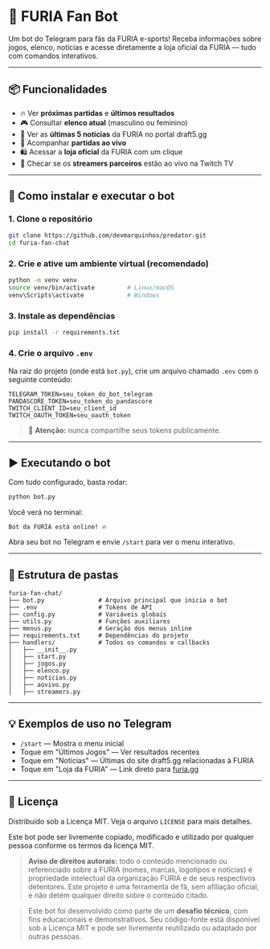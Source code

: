 # 🦁 FURIA Fan Bot

Um bot do Telegram para fãs da FURIA e-sports! Receba informações sobre jogos, elenco, notícias e acesse diretamente a loja oficial da FURIA — tudo com comandos interativos.

---

## 📦 Funcionalidades

- 🔥 Ver **próximas partidas** e **últimos resultados**
- 🎮 Consultar **elenco atual** (masculino ou feminino)
- 📰 Ver as **últimas 5 notícias** da FURIA no portal draft5.gg
- 📡 Acompanhar **partidas ao vivo**
- 🛍 Acessar a **loja oficial** da FURIA com um clique
- 🎥 Checar se os **streamers parceiros** estão ao vivo na Twitch TV

---

## 🚀 Como instalar e executar o bot

### 1. Clone o repositório

```bash
git clone https://github.com/devmarquinhos/predator.git
cd furia-fan-chat
```

### 2. Crie e ative um ambiente virtual (recomendado)

```bash
python -m venv venv
source venv/bin/activate         # Linux/macOS
venv\Scripts\activate            # Windows
```

### 3. Instale as dependências

```bash
pip install -r requirements.txt
```

### 4. Crie o arquivo `.env`

Na raiz do projeto (onde está `bot.py`), crie um arquivo chamado `.env` com o seguinte conteúdo:

```env
TELEGRAM_TOKEN=seu_token_do_bot_telegram
PANDASCORE_TOKEN=seu_token_do_pandascore
TWITCH_CLIENT_ID=seu_client_id
TWITCH_OAUTH_TOKEN=seu_oauth_token
```

> 🔐 **Atenção:** nunca compartilhe seus tokens publicamente.

---

## ▶️ Executando o bot

Com tudo configurado, basta rodar:

```bash
python bot.py
```

Você verá no terminal:

```
Bot da FURIA está online! 🔥
```

Abra seu bot no Telegram e envie `/start` para ver o menu interativo.

---

## 📁 Estrutura de pastas

```
furia-fan-chat/
├── bot.py               # Arquivo principal que inicia o bot
├── .env                 # Tokens de API
├── config.py            # Variáveis globais
├── utils.py             # Funções auxiliares
├── menus.py             # Geração dos menus inline
├── requirements.txt     # Dependências do projeto
├── handlers/            # Todos os comandos e callbacks
│   ├── __init__.py
│   ├── start.py
│   ├── jogos.py
│   ├── elenco.py
│   ├── noticias.py
│   ├── aovivo.py
│   ├── streamers.py
```

---

## 💡 Exemplos de uso no Telegram

- `/start` — Mostra o menu inicial
- Toque em "Últimos Jogos" — Ver resultados recentes
- Toque em "Notícias" — Últimas do site draft5.gg relacionadas à FURIA
- Toque em "Loja da FURIA" — Link direto para [furia.gg](https://www.furia.gg/)

---


## 📜 Licença

Distribuído sob a Licença MIT. Veja o arquivo `LICENSE` para mais detalhes.

Este bot pode ser livremente copiado, modificado e utilizado por qualquer pessoa conforme os termos da licença MIT.

> **Aviso de direitos autorais:** todo o conteúdo mencionado ou referenciado sobre a FURIA (nomes, marcas, logotipos e notícias) é propriedade intelectual da organização FURIA e de seus respectivos detentores. Este projeto é uma ferramenta de fã, sem afiliação oficial, e não detém qualquer direito sobre o conteúdo citado. 

> Este bot foi desenvolvido como parte de um **desafio técnico**, com fins educacionais e demonstrativos. Seu código-fonte está disponível sob a Licença MIT e pode ser livremente reutilizado ou adaptado por outras pessoas.
